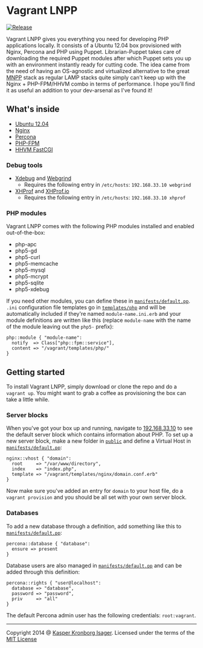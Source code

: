# Vagrant LNPP

[![Release](http://img.shields.io/github/release/kasperisager/vagrant-lnpp.svg)](https://github.com/kasperisager/vagrant-lnpp/releases)

Vagrant LNPP gives you everything you need for developing PHP applications locally. It consists of a Ubuntu 12.04 box provisioned with Nginx, Percona and PHP using Puppet. Librarian-Puppet takes care of downloading the required Puppet modules after which Puppet sets you up with an environment instantly ready for cutting code. The idea came from the need of having an OS-agnostic and virtualized alternative to the great [MNPP](http://getmnpp.org/) stack as regular LAMP stacks quite simply can't keep up with the Nginx + PHP-FPM/HHVM combo in terms of performance. I hope you'll find it as useful an addition to your dev-arsenal as I've found it!

## What's inside

* [Ubuntu 12.04](http://releases.ubuntu.com/precise/)
* [Nginx](http://nginx.org/)
* [Percona](http://www.percona.com/)
* [PHP-FPM](http://php-fpm.org/)
* [HHVM FastCGI](http://www.hhvm.com/)

### Debug tools

* [Xdebug]() and [Webgrind](https://github.com/jokkedk/webgrind)
    - Requires the following entry in `/etc/hosts`: `192.168.33.10 webgrind`
* [XHProf](https://github.com/facebook/xhprof) and [XHProf.io](http://xhprof.io/)
    - Requires the following entry in `/etc/hosts`: `192.168.33.10 xhprof`

### PHP modules

Vagrant LNPP comes with the following PHP modules installed and enabled out-of-the-box:

* php-apc
* php5-gd
* php5-curl
* php5-memcache
* php5-mysql
* php5-mcrypt
* php5-sqlite
* php5-xdebug

If you need other modules, you can define these in [`manifests/default.pp`](manifests/default.pp). `.ini` configuration file templates go in [`templates/php`](templates/php) and will be automatically included if they're named `module-name.ini.erb` and your module definitions are written like this (replace `module-name` with the name of the module leaving out the `php5-` prefix):

```puppet
php::module { "module-name":
  notify  => Class["php::fpm::service"],
  content => "/vagrant/templates/php/"
}
```

## Getting started

To install Vagrant LNPP, simply download or clone the repo and do a `vagrant up`. You might want to grab a coffee as provisioning the box can take a little while.

### Server blocks

When you've got your box up and running, navigate to [192.168.33.10](http://192.168.33.10/) to see the default server block which contains information about PHP. To set up a new server block, make a new folder in [`public`](public) and define a Virtual Host in [`manifests/default.pp`](manifests/default.pp):

```puppet
nginx::vhost { "domain":
  root     => "/var/www/directory",
  index    => "index.php",
  template => "/vagrant/templates/nginx/domain.conf.erb"
}
```

Now make sure you've added an entry for `domain` to your host file, do a `vagrant provision` and you should be all set with your own server block.

### Databases

 To add a new database through a definition, add something like this to [`manifests/default.pp`](manifests/default.pp):

```puppet
percona::database { "database":
  ensure => present
}
```

Database users are also managed in [`manifests/default.pp`](manifests/default.pp) and can be added through this definition:

```puppet
percona::rights { "user@localhost":
  database => "database",
  password => "password",
  priv     => "all"
}
```

The default Percona admin user has the following credentials: `root:vagrant`.

---
Copyright 2014 @ [Kasper Kronborg Isager](http://kasperisager.github.io). Licensed under the terms of the [MIT License](LICENSE.md)
